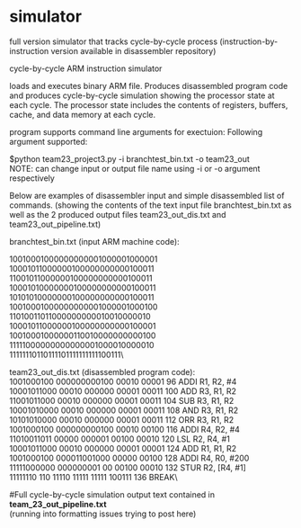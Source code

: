 # simulator
full version simulator that tracks cycle-by-cycle process (instruction-by-instruction version available in disassembler repository)


cycle-by-cycle ARM instruction simulator 

loads and executes binary ARM file. Produces disassembled program code and produces cycle-by-cycle simulation showing the processor state at each cycle. The processor state includes the contents of registers, buffers, cache, and data memory at each cycle.

program supports command line arguments for exectuion: Following argument supported:

  $python team23_project3.py -i branchtest_bin.txt -o team23_out\
  NOTE: can change input or output file name using -i or -o argument respectively
 


Below are examples of disassembler input and simple disassembled list of commands.
(showing the contents of the text input file branchtest_bin.txt as well as the 2 produced output files team23_out_dis.txt and team23_out_pipeline.txt)


branchtest_bin.txt (input ARM machine code):

10010001000000000001000001000001\
10001011000000100000000000100011\
11001011000000100000000000100011\
10001010000000100000000000100011\
10101010000000100000000000100011\
10010001000000000001000001000100\
11010011011000000000010010000010\
10001011000000100000000000100001\
10010001000000110010000000000100\
11111000000000000001000010000010\
11111110110111101111111111100111\


team23_out_dis.txt (disassembled program code):\
1001000100 000000000100 00010 00001	96	ADDI	R1, R2, #4\
10001011000 00010 000000 00001 00011	100	ADD	R3, R1, R2\
11001011000 00010 000000 00001 00011	104	SUB	R3, R1, R2\
10001010000 00010 000000 00001 00011	108	AND	R3, R1, R2\
10101010000 00010 000000 00001 00011	112	ORR	R3, R1, R2\
1001000100 000000000100 00010 00100	116	ADDI	R4, R2, #4\
11010011011 00000 000001 00100 00010	120	LSL	R2, R4, #1\
10001011000 00010 000000 00001 00001	124	ADD	R1, R1, R2\
1001000100 000011001000 00000 00100	128	ADDI	R4, R0, #200\
11111000000 000000001 00 00100 00010	132	STUR	R2, [R4, #1]\
11111110 110 11110 11111 11111 100111	136	BREAK\


#Full cycle-by-cycle simulation output text contained in \
**team_23_out_pipeline.txt**\
(running into formatting issues trying to post here)
